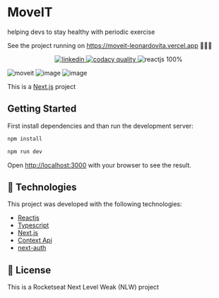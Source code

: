 # MoveIT

helping devs to stay healthy with periodic exercise

See the project running on https://moveit-leonardovita.vercel.app 🚀🚀🚀

<p align="center">
 <a href="https://www.linkedin.com/in/leonardo-vita-milanez-de-almeida-48b27a14a/" target="_blank">
   <img src="https://img.shields.io/badge/Linkedin--inactive?style=social&logo=Linkedin" alt="linkedin"/>
 </a> 
 <a href="https://app.codacy.com/gh/LeonardoVita/Moveit/dashboard?branch=master" target="_blank">
   <img src="https://img.shields.io/badge/code__quality-B-brightgreen?logo=codacy" alt="codacy quality"/>
 </a>
 <img src="https://img.shields.io/badge/Reactjs-100%25-informational" alt="reactjs 100%"/>
</p>

![moveit](https://user-images.githubusercontent.com/43863949/110218989-5b328400-7e9b-11eb-9875-3a50f2726868.gif)
![image](https://user-images.githubusercontent.com/43863949/110218816-79e44b00-7e9a-11eb-9536-031dd3ec9a11.png)
![image](https://user-images.githubusercontent.com/43863949/110218839-9c766400-7e9a-11eb-8fc6-c7765261b973.png)

This is a [Next.js](https://nextjs.org/) project

## Getting Started

First install dependencies and than run the development server:

```bash
npm install

npm run dev
```

Open [http://localhost:3000](http://localhost:3000) with your browser to see the result.

## :rocket: Technologies

 This project was developed with the following technologies:

-  [Reactjs](https://reactjs.org)
-  [Typescript](https://www.typescriptlang.org)
-  [Next.js](https://nextjs.org) 
-  [Context Api](https://pt-br.reactjs.org/docs/context.html) 
-  [next-auth](https://next-auth.js.org) 
  
## :memo: License
This is a Rocketseat Next Level Weak (NLW) project 


